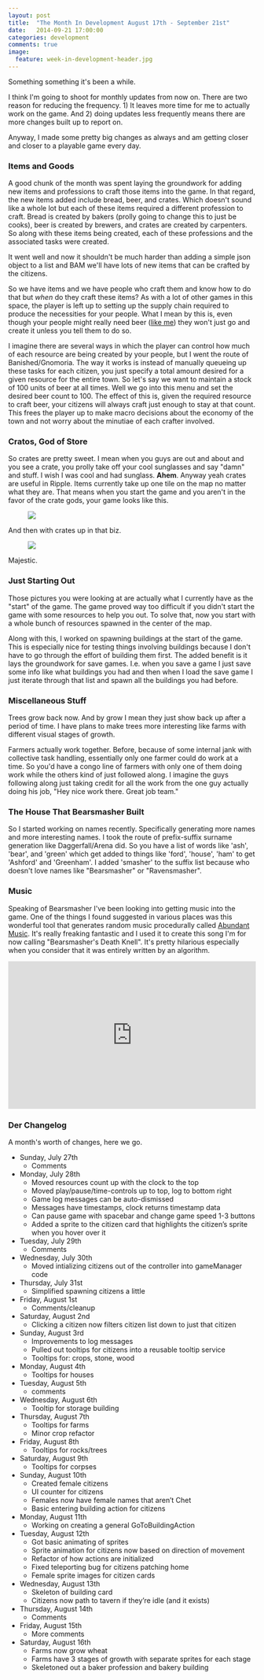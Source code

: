 ```yaml
---
layout: post
title:  "The Month In Development August 17th - September 21st"
date:   2014-09-21 17:00:00
categories: development
comments: true
image:
  feature: week-in-development-header.jpg
---
```


Something something it's been a while.

I think I'm going to shoot for monthly updates from now on. There are two reason for reducing the frequency. 1) It leaves more time for me to actually work on the game. And 2) doing updates less frequently means there are more changes built up to report on.

Anyway, I made some pretty big changes as always and am getting closer and closer to a playable game every day.

### Items and Goods

A good chunk of the month was spent laying the groundwork for adding new items and professions to craft those items into the game. In that regard, the new items added include bread, beer, and crates. Which doesn't sound like a whole lot but each of these items required a different profession to craft. Bread is created by bakers (prolly going to change this to just be cooks), beer is created by brewers, and crates are created by carpenters. So along with these items being created, each of these professions and the associated tasks were created.

It went well and now it shouldn't be much harder than adding a simple json object to a list and BAM we'll have lots of new items that can be crafted by the citizens.

So we have items and we have people who craft them and know how to do that but *when* do they craft these items? As with a lot of other games in this space, the player is left up to setting up the supply chain required to produce the necessities for your people. What I mean by this is, even though your people might really need beer ([like me](http://localhost:4000/ripple/images/sohigh1.png)) they won't just go and create it unless you tell them to do so.

I imagine there are several ways in which the player can control how much of each resource are being created by your people, but I went the route of Banished/Gnomoria. The way it works is instead of manually queueing up these tasks for each citizen, you just specify a total amount desired for a given resource for the entire town. So let's say we want to maintain a stock of 100 units of beer at all times. Well we go into this menu and set the desired beer count to 100. The effect of this is, given the required resource to craft beer, your citizens will always craft just enough to stay at that count. This frees the player up to make macro decisions about the economy of the town and not worry about the minutiae of each crafter involved. 

### Cratos, God of Store

So crates are pretty sweet. I mean when you guys are out and about and you see a crate, you prolly take off your cool sunglasses and say "damn" and stuff. I wish I was cool and had sunglass. **Ahem**. Anyway yeah crates are useful in Ripple. Items currently take up one tile on the map no matter what they are. That means when you start the game and you aren't in the favor of the crate gods, your game looks like this.

<figure>
  <img src="{{ site.baseurl }}/images/item-pile.png">
</figure>

And then with crates up in that biz.

<figure>
  <img src="{{ site.baseurl }}/images/item-pile-crate-ownage.png">
</figure>

Majestic.

### Just Starting Out

Those pictures you were looking at are actually what I currently have as the "start" of the game. The game proved way too difficult if you didn't start the game with some resources to help you out. To solve that, now you start with a whole bunch of resources spawned in the center of the map.

Along with this, I worked on spawning buildings at the start of the game. This is especially nice for testing things involving buildings because I don't have to go through the effort of building them first. The added benefit is it lays the groundwork for save games. I.e. when you save a game I just save some info like what buildings you had and then when I load the save game I just iterate through that list and spawn all the buildings you had before.

### Miscellaneous Stuff

Trees grow back now. And by grow I mean they just show back up after a period of time. I have plans to make trees more interesting like farms with different visual stages of growth.

Farmers actually work together. Before, because of some internal jank with collective task handling, essentially only one farmer could do work at a time. So you'd have a congo line of farmers with only one of them doing work while the others kind of just followed along. I imagine the guys following along just taking credit for all the work from the one guy actually doing his job, "Hey nice work there. Great job team."

### The House That Bearsmasher Built


So I started working on names recently. Specifically generating more names and more interesting names. I took the route of prefix-suffix surname generation like Daggerfall/Arena did. So you have a list of words like 'ash', 'bear', and 'green' which get added to things like 'ford', 'house', 'ham' to get 'Ashford' and 'Greenham'. I added 'smasher' to the suffix list because who doesn't love names like "Bearsmasher" or "Ravensmasher".

### Music

Speaking of Bearsmasher I've been looking into getting music into the game. One of the things I found suggested in various places was this wonderful tool that generates random music procedurally called [Abundant Music](http://abundant-music.com/). It's really freaking fantastic and I used it to create this song I'm for now calling "Bearsmasher's Death Knell". It's pretty hilarious especially when you consider that it was entirely written by an algorithm.

<iframe width="100%" height="300" scrolling="no" frameborder="no" src="https://w.soundcloud.com/player/?url=https%3A//api.soundcloud.com/tracks/168764573&amp;auto_play=false&amp;hide_related=false&amp;show_comments=true&amp;show_user=true&amp;show_reposts=false&amp;visual=true"></iframe>

### Der Changelog

A month's worth of changes, here we go.

* Sunday, July 27th
  * Comments
* Monday, July 28th
  * Moved resources count up with the clock to the top
  * Moved play/pause/time-controls up to top, log to bottom right
  * Game log messages can be auto-dismissed
  * Messages have timestamps, clock returns timestamp data
  * Can pause game with spacebar and change game speed 1-3 buttons
  * Added a sprite to the citizen card that highlights the citizen’s sprite when you hover over it
* Tuesday, July 29th
  * Comments
* Wednesday, July 30th
  * Moved intializing citizens out of the controller into gameManager code
* Thursday, July 31st
  * Simplified spawning citizens a little
* Friday, August 1st
  * Comments/cleanup
* Saturday, August 2nd
  * Clicking a citizen now filters citizen list down to just that citizen
* Sunday, August 3rd
  * Improvements to log messages
  * Pulled out tooltips for citizens into a reusable tooltip service
  * Tooltips for: crops, stone, wood
* Monday, August 4th
  * Tooltips for houses
* Tuesday, August 5th
  * comments
* Wednesday, August 6th
  * Tooltip for storage building
* Thursday, August 7th
  * Tooltips for farms
  * Minor crop refactor
* Friday, August 8th
  * Tooltips for rocks/trees
* Saturday, August 9th
  * Tooltips for corpses
* Sunday, August 10th
  * Created female citizens
  * UI counter for citizens
  * Females now have female names that aren’t Chet
  * Basic entering building action for citizens
* Monday, August 11th
  * Working on creating a general GoToBuildingAction
* Tuesday, August 12th
  * Got basic animating of sprites
  * Sprite animation for citizens now based on direction of movement
  * Refactor of how actions are initialized
  * Fixed teleporting bug for citizens patching home
  * Female sprite images for citizen cards
* Wednesday, August 13th
  * Skeleton of building card
  * Citizens now path to tavern if they’re idle (and it exists)
* Thursday, August 14th
  * Comments
* Friday, August 15th
  * More comments
* Saturday, August 16th
  * Farms now grow wheat
  * Farms have 3 stages of growth with separate sprites for each stage
  * Skeletoned out a baker profession and bakery building





